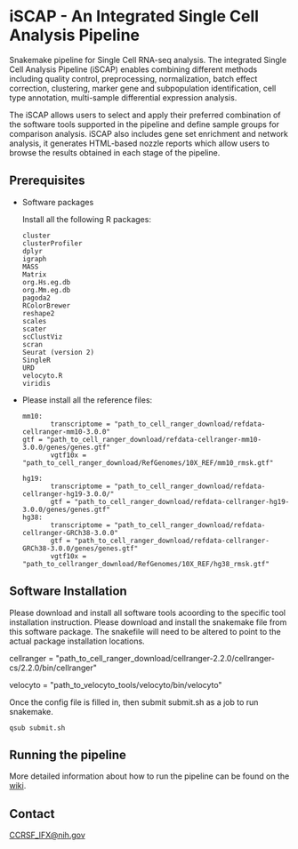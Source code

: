 # iSCAP - An Integrated Single Cell Analysis Pipeline
Snakemake pipeline for Single Cell RNA-seq analysis. The integrated Single Cell Analysis Pipeline (iSCAP) enables combining different methods including quality control, preprocessing, normalization, batch effect correction, clustering, marker gene and subpopulation identification, cell type annotation, multi-sample differential expression analysis. 

The iSCAP allows users to select and apply their preferred combination of the software tools supported in the pipeline and define sample groups for comparison analysis.  iSCAP also includes gene set enrichment and network analysis, it generates HTML-based nozzle reports which allow users to browse the results obtained in each stage of the pipeline. 


## Prerequisites

 * Software packages
 
   Install all the following R packages:
   
   ```
   cluster
   clusterProfiler
   dplyr
   igraph
   MASS
   Matrix
   org.Hs.eg.db   
   org.Mm.eg.db
   pagoda2
   RColorBrewer
   reshape2
   scales
   scater
   scClustViz
   scran
   Seurat (version 2)
   SingleR
   URD
   velocyto.R
   viridis
   ```
 
 * Please install all the reference files:
   
       mm10:
              transcriptome = "path_to_cell_ranger_download/refdata-cellranger-mm10-3.0.0"
       gtf = "path_to_cell_ranger_download/refdata-cellranger-mm10-3.0.0/genes/genes.gtf"
              vgtf10x = "path_to_cell_ranger_download/RefGenomes/10X_REF/mm10_rmsk.gtf"
             
       hg19:
              transcriptome = "path_to_cell_ranger_download/refdata-cellranger-hg19-3.0.0/"
              gtf = "path_to_cell_ranger_download/refdata-cellranger-hg19-3.0.0/genes/genes.gtf"
       hg38:
              transcriptome = "path_to_cell_ranger_download/refdata-cellranger-GRCh38-3.0.0"
              gtf = "path_to_cell_ranger_download/refdata-cellranger-GRCh38-3.0.0/genes/genes.gtf"
              vgtf10x = "path_to_cellranger_download/RefGenomes/10X_REF/hg38_rmsk.gtf"
        

## Software Installation

   Please download and install all software tools acoording to the specific tool installation instruction. 
   Please download and install the snakemake file from this software package.
   The snakefile will need to be altered to point to the actual package installation locations.

 
   cellranger = "path_to_cell_ranger_download/cellranger-2.2.0/cellranger-cs/2.2.0/bin/cellranger"
   
   velocyto = "path_to_velocyto_tools/velocyto/bin/velocyto"



Once the config file is filled in, then submit submit.sh as a job to run snakemake.
``` 
qsub submit.sh
```

## Running the pipeline
More detailed information about how to run the pipeline can be found on the [wiki](https://github.com/abcsFrederick/scRNA_pipeline/wiki/Single-Cell-RNA-Pipeline-Documentation).

## Contact

  CCRSF_IFX@nih.gov

